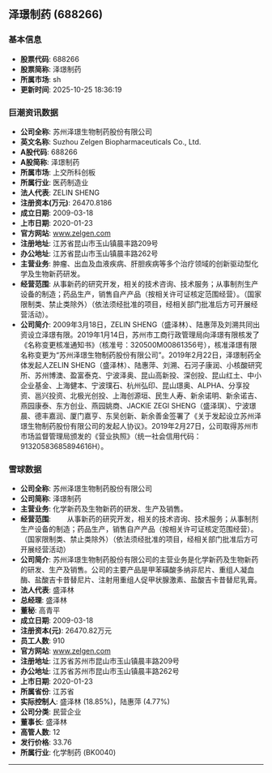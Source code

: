 ## 泽璟制药 (688266)

### 基本信息

- **股票代码**: 688266
- **股票简称**: 泽璟制药
- **所属市场**: sh
- **更新时间**: 2025-10-25 18:36:19

### 巨潮资讯数据

- **公司全称**: 苏州泽璟生物制药股份有限公司
- **英文名称**: Suzhou Zelgen Biopharmaceuticals Co., Ltd.
- **A股代码**: 688266
- **A股简称**: 泽璟制药
- **所属市场**: 上交所科创板
- **所属行业**: 医药制造业
- **法人代表**: ZELIN SHENG
- **注册资本(万元)**: 26470.8186
- **成立日期**: 2009-03-18
- **上市日期**: 2020-01-23
- **官方网站**: www.zelgen.com
- **注册地址**: 江苏省昆山市玉山镇晨丰路209号
- **办公地址**: 江苏省昆山市玉山镇晨丰路262号
- **主营业务**: 肿瘤、出血及血液疾病、肝胆疾病等多个治疗领域的创新驱动型化学及生物新药研发。
- **经营范围**: 从事新药的研究开发，相关的技术咨询、技术服务；从事制剂生产设备的制造；药品生产，销售自产产品（按相关许可证核定范围经营）。（国家限制类、禁止类除外）（依法须经批准的项目，经相关部门批准后方可开展经营活动）。
- **公司简介**: 2009年3月18日，ZELIN SHENG（盛泽林）、陆惠萍及刘溯共同出资设立泽璟有限。2019年1月14日，苏州市工商行政管理局向泽璟有限核发了《名称变更核准通知书》（核准号：320500M00861356号），核准泽璟有限名称变更为“苏州泽璟生物制药股份有限公司”。2019年2月22日，泽璟制药全体发起人ZELIN SHENG（盛泽林）、陆惠萍、刘溯、石河子康润、小核酸研究所、苏州博澳、盈富泰克、宁波泽奥、昆山高新投、深创投、昆山红土、中小企业基金、上海健本、宁波璞石、杭州弘印、昆山璟奥、ALPHA、分享投资、邕兴投资、北极光创投、上海创源垣、民生人寿、新余诺明、新余诺吉、燕园康泰、东方创业、燕园姚商、JACKIE ZEGI SHENG（盛泽琪）、宁波璟晨、德丰嘉润、厦门嘉亨、东吴创新、新余善金签署了《关于发起设立苏州泽璟生物制药股份有限公司的发起人协议》。2019年2月27日，公司取得苏州市市场监督管理局颁发的《营业执照》（统一社会信用代码：91320583685894616H）。

### 雪球数据

- **公司全称**: 苏州泽璟生物制药股份有限公司
- **公司简称**: 泽璟制药
- **主营业务**: 化学新药及生物新药的研发、生产及销售。
- **经营范围**: 　　从事新药的研究开发，相关的技术咨询、技术服务；从事制剂生产设备的制造；药品生产，销售自产产品（按相关许可证核定范围经营）。（国家限制类、禁止类除外）（依法须经批准的项目，经相关部门批准后方可开展经营活动）
- **公司简介**: 苏州泽璟生物制药股份有限公司的主营业务是化学新药及生物新药的研发、生产及销售。公司的主要产品是甲苯磺酸多纳非尼片、重组人凝血酶、盐酸吉卡昔替尼片、注射用重组人促甲状腺激素、盐酸吉卡昔替尼乳膏。
- **法人代表**: 盛泽林
- **总经理**: 盛泽林
- **董秘**: 高青平
- **成立日期**: 2009-03-18
- **注册资本(元)**: 26470.82万元
- **员工人数**: 910
- **官方网站**: www.zelgen.com
- **注册地址**: 江苏省苏州市昆山市玉山镇晨丰路209号
- **办公地址**: 江苏省苏州市昆山市玉山镇晨丰路262号
- **上市日期**: 2020-01-23
- **所属省份**: 江苏省
- **实际控制人**: 盛泽林 (18.85%)，陆惠萍 (4.77%)
- **公司分类**: 民营企业
- **董事长**: 盛泽林
- **高管人数**: 12
- **发行价格**: 33.76
- **所属行业**: 化学制药 (BK0040)

---